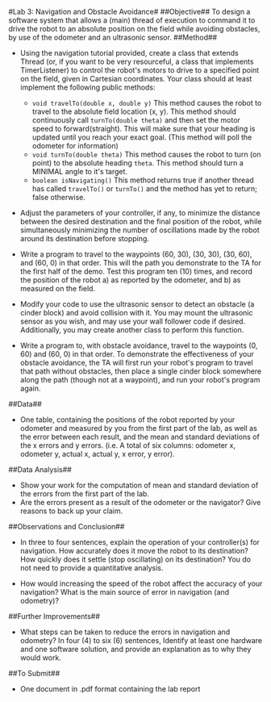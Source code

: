 #Lab 3: Navigation and Obstacle Avoidance#
##Objective##
To design a software system that allows a (main) thread of execution to command it
to drive the robot to an absolute position on the field while avoiding obstacles, by
use of the odometer and an ultrasonic sensor.
##Method##
* Using the navigation tutorial provided, create a class that extends Thread (or,
if you want to be very resourceful, a class that implements TimerListener)
to control the robot's motors to drive to a specified point on the field, given in
Cartesian coordinates. Your class should at least implement the following
public methods:
	- `void travelTo(double x, double y)`
	This method causes the robot to travel to the absolute field location (x, y).
	This method should continuously call `turnTo(double theta)` and then
	set the motor speed to forward(straight). This will make sure that your
	heading is updated until you reach your exact goal. (This method will poll
	the odometer for information)
	- `void turnTo(double theta)`
	This method causes the robot to turn (on point) to the absolute heading
	`theta`. This method should turn a MINIMAL angle to it's target.
	- `boolean isNavigating()`
	This method returns true if another thread has called `travelTo()` or
	`turnTo()` and the method has yet to return; false otherwise.

* Adjust the parameters of your controller, if any, to minimize the distance
between the desired destination and the final position of the robot, while
simultaneously minimizing the number of oscillations made by the robot
around its destination before stopping.

* Write a program to travel to the waypoints (60, 30), (30, 30), (30, 60), and
(60, 0) in that order. This will the path you demonstrate to the TA for the first
half of the demo. Test this program ten (10) times, and record the position of
the robot a) as reported by the odometer, and b) as measured on the field.

* Modify your code to use the ultrasonic sensor to detect an obstacle (a cinder
block) and avoid collision with it. You may mount the ultrasonic sensor as you
wish, and may use your wall follower code if desired. Additionally, you may
create another class to perform this function.

* Write a program to, with obstacle avoidance, travel to the waypoints (0, 60)
and (60, 0) in that order. To demonstrate the effectiveness of your obstacle
avoidance, the TA will first run your robot's program to travel that path
without obstacles, then place a single cinder block somewhere along the path
(though not at a waypoint), and run your robot's program again.

##Data##
* One table, containing the positions of the robot reported by your odometer
and measured by you from the first part of the lab, as well as the error
between each result, and the mean and standard deviations of the x errors
and y errors. (i.e. A total of six columns: odometer x, odometer y, actual x,
actual y, x error, y error).

##Data Analysis##
* Show your work for the computation of mean and standard deviation of the
errors from the first part of the lab.
* Are the errors present as a result of the odometer or the navigator? Give
reasons to back up your claim.

##Observations and Conclusion##
* In three to four sentences, explain the operation of your controller(s) for
navigation. How accurately does it move the robot to its destination? How
quickly does it settle (stop oscillating) on its destination? You do not need to
provide a quantitative analysis.

* How would increasing the speed of the robot affect the accuracy of your
navigation? What is the main source of error in navigation (and odometry)?

##Further Improvements##
* What steps can be taken to reduce the errors in navigation and odometry? In
four (4) to six (6) sentences, Identify at least one hardware and one software
solution, and provide an explanation as to why they would work.

##To Submit##
* One document in .pdf format containing the lab report
